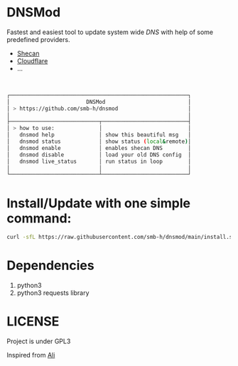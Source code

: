 # DNSMod
Fastest and easiest tool to update system wide *DNS* with help of some predefined providers. 
 - [Shecan](https://shecan.ir/)
 - [Cloudflare](https://www.cloudflare.com/)
 - ...
<br>

```bash
┌────────────────────────────────────────────────────────┐
│                        DNSMod                          │
│ > https://github.com/smb-h/dnsmod                      │
│                                                        │
├────────────────────────────┬───────────────────────────┤
│ > how to use:              │                           │
│   dnsmod help              │ show this beautiful msg   │
│   dnsmod status            │ show status (local&remote)│
│   dnsmod enable            │ enables shecan DNS        │
│   dnsmod disable           │ load your old DNS config  │
│   dnsmod live_status       │ run status in loop        │
│                            │                           │
└────────────────────────────┴───────────────────────────┘

```

# Install/Update with one simple command:

```bash
curl -sfL https://raw.githubusercontent.com/smb-h/dnsmod/main/install.sh | sudo bash -
```

# Dependencies
1. python3
2. python3 requests library

# LICENSE
Project is under GPL3


Inspired from [Ali](https://github.com/ali77gh/shecan-cli)
